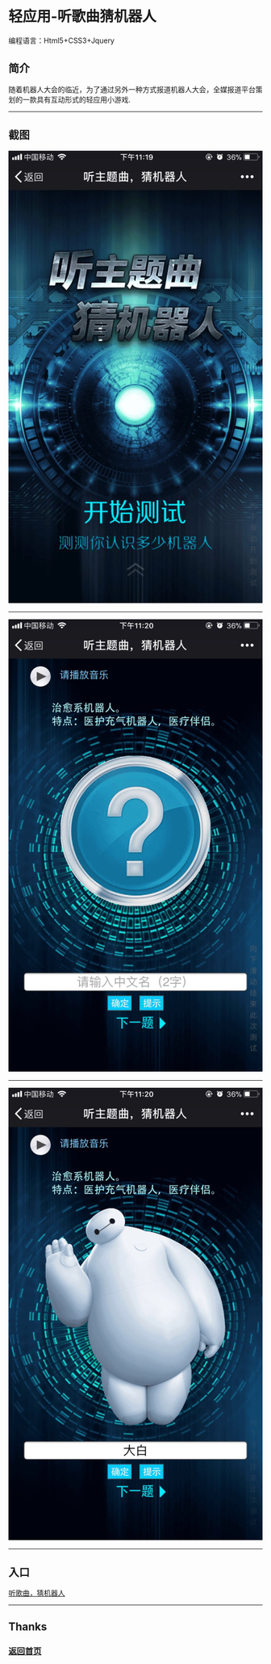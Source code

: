 # 轻应用-听歌曲猜机器人
<p>编程语言：Html5+CSS3+Jquery</p>

## 简介

随着机器人大会的临近，为了通过另外一种方式报道机器人大会，全媒报道平台策划的一款具有互动形式的轻应用小游戏.

----

## 截图

![](https://github.com/perixiaowan/MarkdownPhotos/blob/master/project/guessrobots/1.jpeg?raw=true)

----

![](https://github.com/perixiaowan/MarkdownPhotos/blob/master/project/guessrobots/2.jpeg?raw=true)

----

![](https://github.com/perixiaowan/MarkdownPhotos/blob/master/project/guessrobots/3.jpeg?raw=true)

----

## 入口

[听歌曲，猜机器人](http://www.liuxiaowan.com/guessrobots)

----

## Thanks

### [返回首页](http://www.liuxiaowan.com/keynote/)

